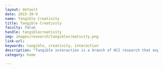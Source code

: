 ```yaml
---
layout: default
date: 2015-10-9
name: Tangible Creativity
title: Tangible Creativity
faculty: false
handle: tangiblecreativity
img: images/research/tangiblecreativity.png
link-url:
keywords: tangible, creativity, interaction
description: "Tangible interaction is a branch of HCI research that explores how to interact with digital information using physical objects and gesture-based interaction. While many tangible systems have been developed and evaluated, few people are doing fine-grained studies that investigate how tangible interaction affects specific aspects of human cognition. We are currently researching ways tangible interaction supports and affects creativity, specifically exploring tangible interaction for visual, musical, and language-based composition."
category: home

---
```

